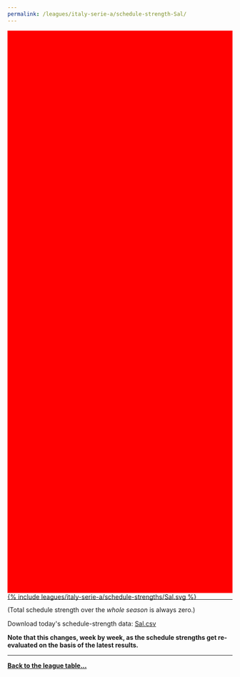 ```yaml
---
permalink: /leagues/italy-serie-a/schedule-strength-Sal/
---
```


<style>
.svg-wrap {
    background-color:red;
    height:0;
    padding-top:250%; /* 350px/550px */
    position: relative;
}

svg {
    background-color: white;
    height: 100%;
    display:block;
    width: 100%;
    position: absolute;
    top:0;
    left:0;
}
</style>


<div class="svg-wrap">
{% include leagues/italy-serie-a/schedule-strengths/Sal.svg %}
</div>

-----

(Total schedule strength over the *whole season* is always zero.)


Download today's schedule-strength data: [Sal.csv](/assets/leagues/italy-serie-a/2022/schedule-strengths/Sal.csv)

**Note that this changes, week by week, as the schedule strengths get re-evaluated on the
basis of the latest results.**

-----

[**Back to the league table...**](/leagues/italy-serie-a)


